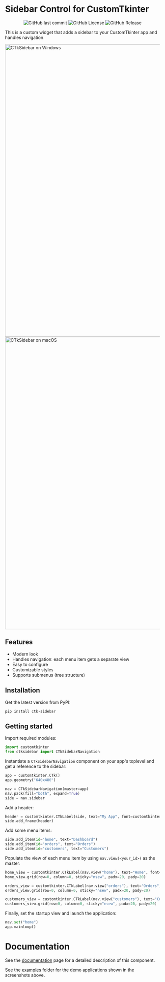 # Sidebar Control for CustomTkinter
<p align="center">
  <img alt="GitHub last commit" src="https://img.shields.io/github/v/release/anthony-bernaert/ctk-sidebar" />
  <img alt="GitHub License" src="https://img.shields.io/github/license/anthony-bernaert/ctk-sidebar?color=blue" />
  <img alt="GitHub Release" src="https://img.shields.io/github/last-commit/anthony-bernaert/ctk-sidebar" />
</p>


This is a custom widget that adds a sidebar to your CustomTkinter app and handles navigation.

<img width="950" alt="CTkSidebar on Windows" src="https://github.com/user-attachments/assets/0305cec3-dd06-41c6-a816-ec7a131687e6" />
<img width="950" alt="CTkSidebar on macOS" src="https://github.com/user-attachments/assets/6a30f9a9-9b27-425a-a080-b704d1a39d7b" />

## Features
- Modern look
- Handles navigation: each menu item gets a separate view
- Easy to configure
- Customizable styles
- Supports submenus (tree structure)

## Installation
Get the latest version from PyPI:
```
pip install ctk-sidebar
```

## Getting started
Import required modules:
```python
import customtkinter
from ctksidebar import CTkSidebarNavigation
```

Instantiate a `CTkSidebarNavigation` component on your app's toplevel and get a reference to the sidebar:
```python
app = customtkinter.CTk()
app.geometry("640x480")

nav = CTkSidebarNavigation(master=app) 
nav.pack(fill="both", expand=True)
side = nav.sidebar
```

Add a header:
```python
header = customtkinter.CTkLabel(side, text="My App", font=customtkinter.CTkFont(size=20, weight="bold"), fg_color="transparent", anchor="center", height=70)
side.add_frame(header)
```

Add some menu items:
```python
side.add_item(id="home", text="Dashboard")
side.add_item(id="orders", text="Orders")
side.add_item(id="customers", text="Customers")
```

Populate the view of each menu item by using `nav.view(<your_id>)` as the master:
```python
home_view = customtkinter.CTkLabel(nav.view("home"), text="Home", font=customtkinter.CTkFont(size=20, weight="bold"), fg_color="transparent")
home_view.grid(row=0, column=0, sticky="nsew", padx=20, pady=20)

orders_view = customtkinter.CTkLabel(nav.view("orders"), text="Orders", font=customtkinter.CTkFont(size=20, weight="bold"), fg_color="transparent")
orders_view.grid(row=0, column=0, sticky="nsew", padx=20, pady=20)

customers_view = customtkinter.CTkLabel(nav.view("customers"), text="Customers", font=customtkinter.CTkFont(size=20, weight="bold"), fg_color="transparent")
customers_view.grid(row=0, column=0, sticky="nsew", padx=20, pady=20)
```

Finally, set the startup view and launch the application:
```python
nav.set("home")
app.mainloop()
```

# Documentation
See the [documentation](docs/DOCUMENTATION.md) page for a detailed description of this component.

See the [examples](examples/) folder for the demo applications shown in the screenshots above.
